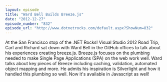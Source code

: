 ```yaml
---
layout: episode
title: "Ward Bell Builds Breeze.js"
date: "2012-12-27"
episode_number: "832"
episode_url: "http://www.dotnetrocks.com/default.aspx?ShowNum=832"
---
```


At the San Francisco stop of the .NET Rocks! Visual Studio 2012 Road Trip, Carl and Richard sat down with Ward Bell in the GitHub offices to talk about his experiences creating breeze.js. Breeze.js focuses on the plumbing needed to make Single Page Applications (SPA) on the web work well. Ward talks about key pieces of Breeze including caching, validation, automated object mapping and more. He admits his inspiration is Silverlight and how it handled this plumbing so well. Now it's available in Javascript as well!
